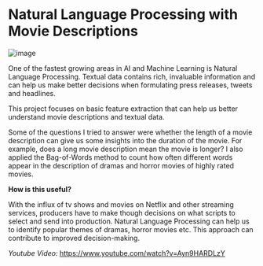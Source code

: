 # Natural Language Processing with Movie Descriptions

![image](https://user-images.githubusercontent.com/49343277/123351558-2f9edc80-d512-11eb-95b3-64deecaade77.png)


One of the fastest growing areas in AI and Machine Learning is Natural Language Processing. Textual data contains rich, invaluable information 
and can help us make better decisions when formulating press releases, tweets and headlines. 

This project focuses on basic feature extraction that can help us better understand movie descriptions and textual data.

Some of the questions I tried to answer were whether the length of a movie description can give us some insights into the duration of the movie.
For example, does a long movie description mean the movie is longer? 
I also applied the Bag-of-Words method to count how often different words appear in the description of dramas and horror movies of highly rated movies. 

**How is this useful?**

With the influx of tv shows and movies on Netflix and other streaming services, producers have to make though decisions on what scripts to select and send into production.
Natural Language Processing can help us to identify popular themes of dramas, horror movies etc. This approach can contribute to improved decision-making. 


*Youtube Video:*
https://www.youtube.com/watch?v=Ayn9HARDLzY
